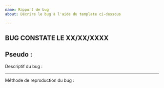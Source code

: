 ```yaml
---
name: Rapport de bug
about: Décrire le bug à l'aide du template ci-dessous

---
```


BUG CONSTATE LE XX/XX/XXXX
-------------------------------------------------------------------------------------------------------------------
Pseudo :
-------------------------------------------------------------------------------------------------------------------
Descriptif du bug : 


-------------------------------------------------------------------------------------------------------------------
Méthode de reproduction du bug :
